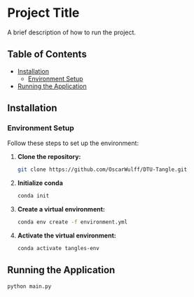 # Project Title

A brief description of how to run the project.

## Table of Contents
- [Installation](#installation)
  - [Environment Setup](#environment-setup)
- [Running the Application](#running-the-application)

## Installation

### Environment Setup

Follow these steps to set up the environment:

1. **Clone the repository:**

   ```bash
   git clone https://github.com/OscarWulff/DTU-Tangle.git

2. **Initialize conda**

   ```bash
   conda init

3. **Create a virtual environment:**

   ```bash
   conda env create -f environment.yml

4. **Activate the virtual environment:**

   ```bash
   conda activate tangles-env

## Running the Application
   
   ```bash
   python main.py
